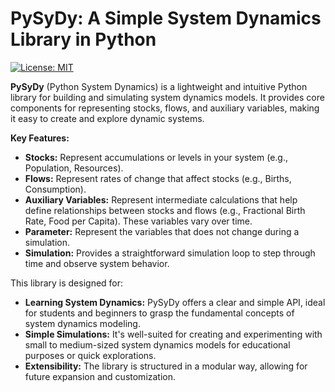 # PySyDy: A Simple System Dynamics Library in Python

[![License: MIT](https://img.shields.io/badge/License-MIT-yellow.svg)](https://opensource.org/licenses/MIT)  

**PySyDy** (Python System Dynamics) is a lightweight and intuitive Python library for building and simulating system dynamics models. It provides core components for representing stocks, flows, and auxiliary variables, making it easy to create and explore dynamic systems.

**Key Features:**

*   **Stocks:** Represent accumulations or levels in your system (e.g., Population, Resources).
*   **Flows:** Represent rates of change that affect stocks (e.g., Births, Consumption).
*   **Auxiliary Variables:** Represent intermediate calculations that help define relationships between stocks and flows (e.g., Fractional Birth Rate, Food per Capita). These variables vary over time.
*   **Parameter:** Represent the variables that does not change during a simulation.
*   **Simulation:**  Provides a straightforward simulation loop to step through time and observe system behavior.


This library is designed for:

*   **Learning System Dynamics:**  PySyDy offers a clear and simple API, ideal for students and beginners to grasp the fundamental concepts of system dynamics modeling.
*   **Simple Simulations:**  It's well-suited for creating and experimenting with small to medium-sized system dynamics models for educational purposes or quick explorations.
*   **Extensibility:**  The library is structured in a modular way, allowing for future expansion and customization.
